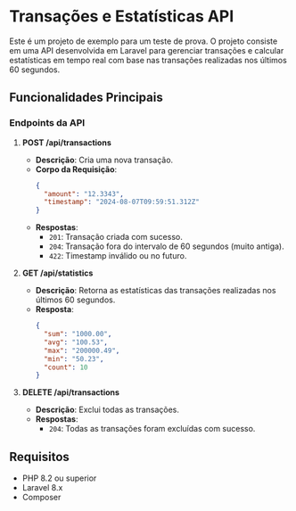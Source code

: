 # Transações e Estatísticas API

Este é um projeto de exemplo para um teste de prova. 
O projeto consiste em uma API desenvolvida em Laravel para gerenciar transações e calcular estatísticas em tempo real 
com base nas transações realizadas nos últimos 60 segundos.

## Funcionalidades Principais

### Endpoints da API

1. **POST /api/transactions**
    - **Descrição**: Cria uma nova transação.
    - **Corpo da Requisição**:
      ```json
      {
        "amount": "12.3343",
        "timestamp": "2024-08-07T09:59:51.312Z"
      }
      ```
    - **Respostas**:
        - `201`: Transação criada com sucesso.
        - `204`: Transação fora do intervalo de 60 segundos (muito antiga).
        - `422`: Timestamp inválido ou no futuro.

2. **GET /api/statistics**
    - **Descrição**: Retorna as estatísticas das transações realizadas nos últimos 60 segundos.
    - **Resposta**:
      ```json
      {
        "sum": "1000.00",
        "avg": "100.53",
        "max": "200000.49",
        "min": "50.23",
        "count": 10
      }
      ```

3. **DELETE /api/transactions**
    - **Descrição**: Exclui todas as transações.
    - **Respostas**:
        - `204`: Todas as transações foram excluídas com sucesso.

## Requisitos

- PHP 8.2 ou superior
- Laravel 8.x
- Composer
    
